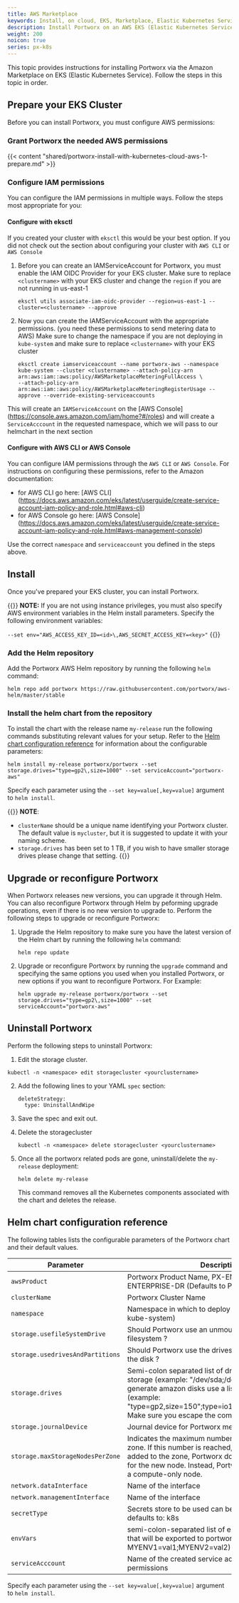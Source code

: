 ```yaml
---
title: AWS Marketplace
keywords: Install, on cloud, EKS, Marketplace, Elastic Kubernetes Service, AWS, Amazon Web Services, Kubernetes, k8s
description: Install Portworx on an AWS EKS (Elastic Kubernetes Service) cluster via the Amazon Marketplace.
weight: 200
noicon: true
series: px-k8s
---
```


This topic provides instructions for installing Portworx via the Amazon Marketplace on EKS (Elastic Kubernetes Service). Follow the steps in this topic in order.

## Prepare your EKS Cluster

Before you can install Portworx, you must configure AWS permissions:

### Grant Portworx the needed AWS permissions

{{< content "shared/portworx-install-with-kubernetes-cloud-aws-1-prepare.md" >}}

### Configure IAM permissions
You can configure the IAM permissions in multiple ways. Follow the steps most appropriate for you:

#### Configure with eksctl
If you created your cluster with `eksctl` this would be your best option. If you did not check out
the section about configuring your cluster with `AWS CLI` or `AWS Console`

1. Before you can create an IAMServiceAccount for Portworx, you must enable the IAM OIDC Provider for your EKS cluster.
Make sure to replace `<clustername>` with your EKS cluster and change the `region` if you are not running in us-east-1

    ```text
    eksctl utils associate-iam-oidc-provider --region=us-east-1 --cluster=<clustername> --approve
    ```

2. Now you can create the IAMServiceAccount with the appropriate permissions. (you need these permissions to send metering data to AWS)
Make sure to change the namespace if you are not deploying in `kube-system` and make sure to replace `<clustername>` with your EKS cluster

    ```text
    eksctl create iamserviceaccount --name portworx-aws --namespace kube-system --cluster <clustername> --attach-policy-arn arn:aws:iam::aws:policy/AWSMarketplaceMeteringFullAccess \
    --attach-policy-arn arn:aws:iam::aws:policy/AWSMarketplaceMeteringRegisterUsage --approve --override-existing-serviceaccounts
    ```

This will create an `IAMServiceAccount` on the [AWS Console] (https://console.aws.amazon.com/iam/home?#/roles) and
will create a `ServiceAcccount` in the requested namespace, which we will pass to our helmchart in the next section

#### Configure with AWS CLI or AWS Console
You can configure IAM permissions through the `AWS CLI` or `AWS Console`.
For instructions  on configuring these permissions, refer to the Amazon documentation:

* for AWS CLI go here: [AWS CLI] (https://docs.aws.amazon.com/eks/latest/userguide/create-service-account-iam-policy-and-role.html#aws-cli)
* for AWS Console go here: [AWS Console] (https://docs.aws.amazon.com/eks/latest/userguide/create-service-account-iam-policy-and-role.html#aws-management-console)

Use the correct `namespace` and `serviceaccount` you defined in the steps above.

## Install

Once you've prepared your EKS cluster, you can install Portworx. 

{{<info>}}
**NOTE:** If you are not using instance privileges, you must also specify AWS environment variables in the Helm install parameters. Specify the following environment variables:

`--set env="AWS_ACCESS_KEY_ID=<id>\,AWS_SECRET_ACCESS_KEY=<key>"`
{{</info>}}

### Add the Helm repository
Add the Portworx AWS Helm repository by running the following `helm` command:
```text
helm repo add portworx https://raw.githubusercontent.com/portworx/aws-helm/master/stable
```

### Install the helm chart from the repository
To install the chart with the release name `my-release` run the following commands substituting relevant values for your setup. Refer to the [Helm chart configuration reference](#helm-chart-configuration-reference) for information about the configurable parameters:

```text
helm install my-release portworx/portworx --set storage.drives="type=gp2\,size=1000" --set serviceAccount="portworx-aws"
```

Specify each parameter using the `--set key=value[,key=value]` argument to `helm install`.

{{<info>}}
**NOTE**:

* `clusterName` should be a unique name identifying your Portworx cluster. The default value is `mycluster`, but it is suggested to update it with your naming scheme.
* `storage.drives` has been set to 1 TB, if you wish to have smaller storage drives please change that setting.
{{</info>}}

## Upgrade or reconfigure Portworx
When Portworx releases new versions, you can upgrade it through Helm. You can also reconfigure Portworx through Helm by peforming upgrade operations, even if there is no new version to upgrade to. Perform the following steps to upgrade or reconfigure Portworx:

1. Upgrade the Helm repository to make sure you have the latest version of the Helm chart by running the following `helm` command:

    ```text
    helm repo update
    ```

2. Upgrade or reconfigure Portworx by running the `upgrade` command and
specifying the same options you used when you installed Portworx, or new options if you want to reconfigure Portworx. For Example:

    ```text
    helm upgrade my-release portworx/portworx --set storage.drives="type=gp2\,size=1000" --set serviceAccount="portworx-aws"
    ```

## Uninstall Portworx
Perform the following steps to uninstall Portworx:

1. Edit the storage cluster.
```text
kubectl -n <namespace> edit storagecluster <yourclustername>
```

2. Add the following lines to your YAML `spec` section:

    ```text
    deleteStrategy:
      type: UninstallAndWipe
    ```

3. Save the spec and exit out.
4. Delete the storagecluster

    ```text
    kubectl -n <namespace> delete storagecluster <yourclustername>
    ```

5. Once all the portworx related pods are gone,
uninstall/delete the `my-release` deployment:

    ```text
    helm delete my-release
    ```
    This command removes all the Kubernetes components associated with the chart and deletes the release.
    
## Helm chart configuration reference
The following tables lists the configurable parameters of the Portworx chart and their default values.

| Parameter | Description |
|--------------------------|-------------------------------------------------------------------------------------------------------------------------------------------------------------------------------------------------------------------------------------------------------------------|
| `awsProduct` | Portworx Product Name, PX-ENTERPRISE or PX-ENTERPRISE-DR (Defaults to PX-ENTERPRISE) |
| `clusterName` | Portworx Cluster Name |
| `namespace` | Namespace in which to deploy portworx (Defaults to kube-system) |
| `storage.usefileSystemDrive` | Should Portworx use an unmounted drive even with a filesystem ? |
| `storage.usedrivesAndPartitions` | Should Portworx use the drives as well as partitions on the disk ? |
| `storage.drives` | Semi-colon separated list of drives to be used for storage (example: "/dev/sda;/dev/sdb"), to auto generate amazon disks use a list of drive specs (example: "type=gp2\,size=150";type=io1\,size=100\,iops=2000"). Make sure you escape the commas |
| `storage.journalDevice` | Journal device for Portworx metadata |
| `storage.maxStorageNodesPerZone` | Indicates the maximum number of storage nodes per zone. If this number is reached, and a new node is added to the zone, Portworx doesn’t provision drives for the new node. Instead, Portworx starts the node as a compute-only node. |
| `network.dataInterface` | Name of the interface <ethX> |
| `network.managementInterface` | Name of the interface <ethX> |
| `secretType` | Secrets store to be used can be aws-kms/k8s/none defaults to: k8s |
| `envVars` | semi-colon-separated list of environment variables that will be exported to portworx. (example: MYENV1=val1;MYENV2=val2) |
| `serviceAcccount` | Name of the created service account with required IAM permissions |

Specify each parameter using the `--set key=value[,key=value]` argument to `helm install`.
